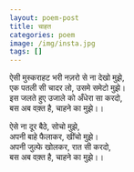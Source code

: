 ```yaml
---
layout: poem-post
title: चाहत
categories: poem
image: /img/insta.jpg
tags: []
---
```

ऐसी मुस्कराहट भरी नज़रो से ना देखो मुझे,<br/>
एक पतली सी चादर लो, उसमे समेटो मुझे।<br/>
इस जलते हुए उजाले को अँधेरा सा करदो,<br/>
बस अब वक़्त है, चाहने का मुझे।।<br/>

ऐसे ना दूर बैठे, सोचो मुझे,<br/>
अपनी बाहे फैलाकर, खींचो मुझे।<br/>
अपनी जुल्फे खोलकर, रात सी करदो,<br/>
बस अब वक़्त है, चाहने का मुझे।।<br/>
